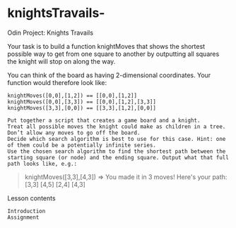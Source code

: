 # knightsTravails-
Odin Project: Knights Travails 

Your task is to build a function knightMoves that shows the shortest possible way to get from one square to another by outputting all squares the knight will stop on along the way.

You can think of the board as having 2-dimensional coordinates. Your function would therefore look like:

    knightMoves([0,0],[1,2]) == [[0,0],[1,2]]
    knightMoves([0,0],[3,3]) == [[0,0],[1,2],[3,3]]
    knightMoves([3,3],[0,0]) == [[3,3],[1,2],[0,0]]

    Put together a script that creates a game board and a knight.
    Treat all possible moves the knight could make as children in a tree. Don’t allow any moves to go off the board.
    Decide which search algorithm is best to use for this case. Hint: one of them could be a potentially infinite series.
    Use the chosen search algorithm to find the shortest path between the starting square (or node) and the ending square. Output what that full path looks like, e.g.:

  > knightMoves([3,3],[4,3])
  => You made it in 3 moves!  Here's your path:
    [3,3]
    [4,5]
    [2,4]
    [4,3]

Lesson contents

    Introduction
    Assignment


